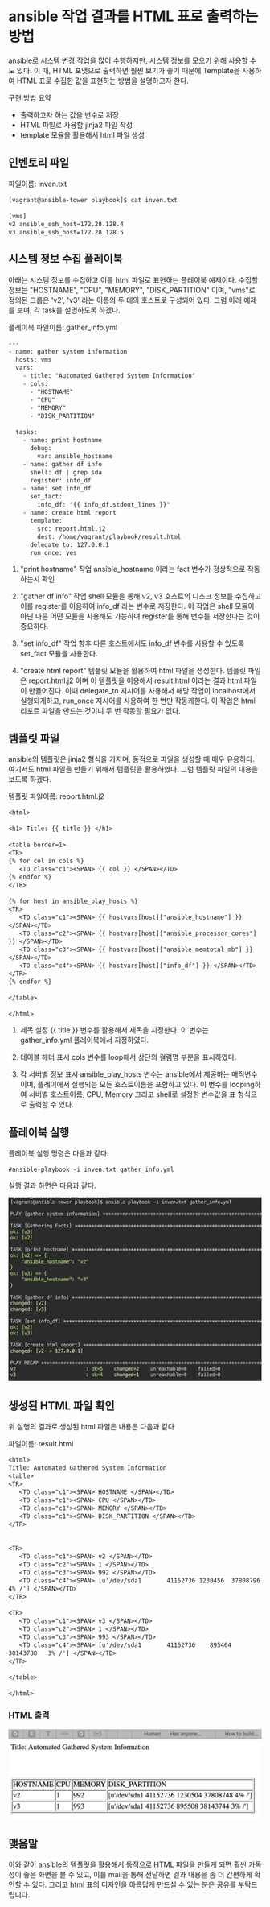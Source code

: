 # ansible 작업 결과를 HTML 표로 출력하는 방법

ansible로 시스템 변경 작업을 많이 수행하지만, 시스템 정보를 모으기 위해 사용할 수도 있다. 이 때, HTML 포맷으로 출력하면 훨씬 보기가 좋기 때문에 Template을 사용하여 HTML 표로 수집한 값을 표현하는 방법을 설명하고자 한다.

구현 방법 요약
  - 출력하고자 하는 값을 변수로 저장
  - HTML 파일로 사용할 jinja2 파일 작성
  - template 모듈을 활용해서 html 파일 생성

## 인벤토리 파일
파일이름: inven.txt
```
[vagrant@ansible-tower playbook]$ cat inven.txt

[vms]
v2 ansible_ssh_host=172.28.128.4
v3 ansible_ssh_host=172.28.128.5
```

## 시스템 정보 수집 플레이북
아래는 시스템 정보를 수집하고 이를 html 파일로 표현하는 플레이북 예제이다.
수집할 정보는 "HOSTNAME", "CPU", "MEMORY", "DISK_PARTITION" 이며, "vms"로 정의된 그룹은 'v2', 'v3' 라는 이름의 두 대의 호스트로 구성되어 있다.
그럼 아래 예제를 보며, 각 task를 설명하도록 하겠다.

플레이북 파일이름: gather_info.yml
```
---
- name: gather system information
  hosts: vms
  vars:
    - title: "Automated Gathered System Information"
    - cols:
      - "HOSTNAME"
      - "CPU"
      - "MEMORY"
      - "DISK_PARTITION"

  tasks:
    - name: print hostname
      debug:
        var: ansible_hostname
    - name: gather df info
      shell: df | grep sda
      register: info_df
    - name: set info_df
      set_fact:
        info_df: "{{ info_df.stdout_lines }}"
    - name: create html report
      template:
        src: report.html.j2
        dest: /home/vagrant/playbook/result.html
      delegate_to: 127.0.0.1
      run_once: yes
```

1. "print hostname" 작업
  ansible_hostname 이라는 fact 변수가 정상적으로 작동하는지 확인

2. "gather df info" 작업
  shell 모듈을 통해 v2, v3 호스트의 디스크 정보를 수집하고 이를 register를 이용하여 info_df 라는 변수로 저장한다. 이 작업은 shell 모듈이 아닌 다른 어떤 모듈을 사용해도 가능하며 register를 통해 변수를 저장한다는 것이 중요하다.

3. "set info_df" 작업
  향후 다른 호스트에서도 info_df 변수를 사용할 수 있도록 set_fact 모듈을 사용한다. 

4. "create html report"
  템플릿 모듈을 활용하여 html 파일을 생성한다. 템플릿 파일은 report.html.j2 이며 이 템플릿을 이용해서 result.html 이라는 결과 html 파일이 만들어진다.  이때 delegate_to 지시어를 사용해서 해당 작업이 localhost에서 실행되게하고, run_once 지시어를 사용하여 한 번만 작동케한다.
이 작업은 html 리포트 파일을 만드는 것이니 두 번 작동할 필요가 없다.

## 템플릿 파일    
ansible의 템플릿은 jinja2 형식을 가지며, 동적으로 파일을 생성할 때 매우 유용하다. 여기서도 html 파일을 만들기 위해서 템플릿을 활용하였다. 그럼 템플릿 파일의 내용을 보도록 하겠다.

템플릿 파일이름: report.html.j2

```
<html>

<h1> Title: {{ title }} </h1>

<table border=1>
<TR>
{% for col in cols %}
   <TD class="c1"><SPAN> {{ col }} </SPAN></TD>
{% endfor %}
</TR>

{% for host in ansible_play_hosts %}
<TR>
   <TD class="c1"><SPAN> {{ hostvars[host]["ansible_hostname"] }} </SPAN></TD>
   <TD class="c2"><SPAN> {{ hostvars[host]["ansible_processor_cores"] }} </SPAN></TD>
   <TD class="c3"><SPAN> {{ hostvars[host]["ansible_memtotal_mb"] }} </SPAN></TD>
   <TD class="c4"><SPAN> {{ hostvars[host]["info_df"] }} </SPAN></TD>
</TR>
{% endfor %}

</table>

</html>
```

1. 제목 설정
  {{ title }} 변수를 활용해서 제목을 지정한다. 이 변수는 gather_info.yml 플레이북에서 지정하였다.

2. 테이블 헤더 표시
  cols 변수를 loop해서 상단의 컬럼명 부분을 표시하였다. 

3. 각 서버별 정보 표시
  ansible_play_hosts 변수는 ansible에서 제공하는 매직변수이며, 플레이에서 실행되는 모든 호스트이름을 포함하고 있다. 이 변수를 looping하여 서버별 호스트이름, CPU, Memory 그리고 shell로 설정한 변수값을 표 형식으로 출력할 수 있다.

## 플레이북 실행
플레이북 실행 명령은 다음과 같다.

```
#ansible-playbook -i inven.txt gather_info.yml
```

실행 결과 하면은 다음과 같다.

![cmd_result](cmd_result.jpg)

## 생성된 HTML 파일 확인
위 실행의 결과로 생성된 html 파일은 내용은 다음과 같다

파일이름: result.html

```
<html>
Title: Automated Gathered System Information
<table>
<TR>
   <TD class="c1"><SPAN> HOSTNAME </SPAN></TD>
   <TD class="c1"><SPAN> CPU </SPAN></TD>
   <TD class="c1"><SPAN> MEMORY </SPAN></TD>
   <TD class="c1"><SPAN> DISK_PARTITION </SPAN></TD>
</TR>


<TR>
   <TD class="c1"><SPAN> v2 </SPAN></TD>
   <TD class="c2"><SPAN> 1 </SPAN></TD>
   <TD class="c3"><SPAN> 992 </SPAN></TD>
   <TD class="c4"><SPAN> [u'/dev/sda1       41152736 1230456  37808796   4% /'] </SPAN></TD>
</TR>

<TR>
   <TD class="c1"><SPAN> v3 </SPAN></TD>
   <TD class="c2"><SPAN> 1 </SPAN></TD>
   <TD class="c3"><SPAN> 993 </SPAN></TD>
   <TD class="c4"><SPAN> [u'/dev/sda1       41152736    895464  38143788   3% /'] </SPAN></TD>
</TR>

</table>

</html>
```

### HTML 출력
![html_result](html_result.jpg)


## 맺음말
이와 같이 ansible의 템플릿을 활용해서 동적으로 HTML 파일을 만들게 되면 훨씬 가독성이 좋은 화면을 볼 수 있고, 이를 mail을 통해 전달하면 결과 내용을 좀 더 간편하게 확인할 수 있다.
그리고 html 표의 디자인을 아름답게 만드실 수 있는 분은 공유를 부탁드립니다. 
